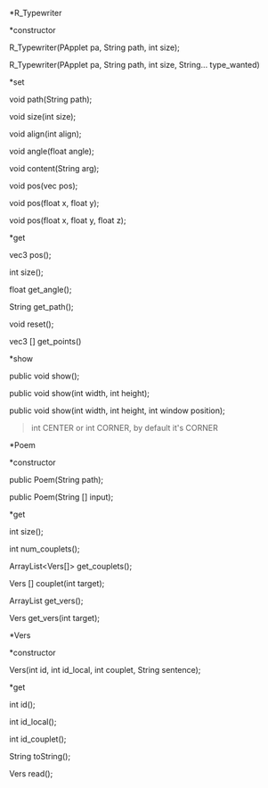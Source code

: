 *R_Typewriter

*constructor

R_Typewriter(PApplet pa, String path, int size);

R_Typewriter(PApplet pa, String path, int size, String... type_wanted)

*set

void path(String path);

void size(int size);

void align(int align);

void angle(float angle);

void content(String arg);

void pos(vec pos);

void pos(float x, float y);

void pos(float x, float y, float z);

*get

vec3 pos();

int size();

float get_angle();

String get_path();

void reset();

vec3 [] get_points()

*show

public void show();

public void show(int width, int height);

public void show(int width, int height, int window position);
>int CENTER or int CORNER, by default it's CORNER










*Poem

*constructor

public Poem(String path);

public Poem(String [] input);

*get

int size();

int num_couplets();

ArrayList<Vers[]> get_couplets();

Vers [] couplet(int target);

ArrayList<Vers> get_vers();

Vers get_vers(int target);





*Vers

*constructor

Vers(int id, int id_local, int couplet, String sentence);

*get

int id();

int id_local();

int id_couplet();

String toString();

Vers read();

